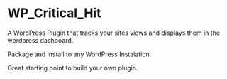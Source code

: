 # WP_Critical_Hit
A WordPress Plugin that tracks your sites views and displays them in the wordpress dashboard. 
 
Package and install to any WordPress Instalation. 
 
 Great starting point to build your own plugin. 
